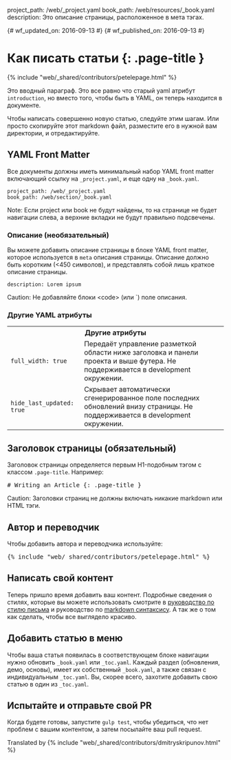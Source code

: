 project_path: /web/_project.yaml
book_path: /web/resources/_book.yaml
description: Это описание страницы, расположенное в мета тэгах.

{# wf_updated_on: 2016-09-13 #}
{# wf_published_on: 2016-09-13 #}

# Как писать статьи {: .page-title }

{% include "web/_shared/contributors/petelepage.html" %}

Это вводный параграф. Это все равно что старый yaml атрибут `introduction`, но
вместо того, чтобы быть в YAML, он теперь находится в документе.

Чтобы написать совершенно новую статью, следуйте этим шагам. Или просто
скопируйте этот markdown файл, разместите его в нужной вам директории, и
отредактируйте.

## YAML Front Matter

Все документы должны иметь минимальный набор YAML front matter включающий ссылку
на `_project.yaml`, и еще одну на `_book.yaml`.

```
project_path: /web/_project.yaml
book_path: /web/section/_book.yaml
```

Note: Если project или book не будут найдены, то на странице не будет навигации слева, а верхние вкладки не будут правильно подсвечены.

### Описание (необязательный)

Вы можете добавить описание страницы в блоке YAML front matter, которое
используется в `meta` описания страницы. Описание должно быть коротким (<450
символов), и представлять собой лишь краткое описание страницы.

```
description: Lorem ipsum
```

Caution: Не добавляйте блоки &lt;code&gt; (или `) поле описания.

### Другие YAML атрибуты

<table class="responsive">
  <tbody>
    <tr>
      <th colspan="2">Другие атрибуты</th>
    </tr>
    <tr>
      <td><code>full_width: true</code></td>
      <td>
        Передаёт управление разметкой области ниже заголовка и панели проекта 
        и выше футера. Не поддерживается в development окружении.
      </td>
    </tr>
    <tr>
      <td><code>hide_last_updated: true</code></td>
      <td>
        Скрывает автоматически сгенерированное поле последних обновлений внизу страницы.
        Не поддерживается в development окружении.
      </td>
    </tr>
  </tbody>
</table>

## Заголовок страницы (обязательный)

Заголовок страницы определяется первым H1-подобным тэгом с классом
`.page-title`.
Например:

<pre class="prettyprint">
&num; Writing an Article {: .page-title }
</pre>

Caution: Заголовки страниц не должны включать никакие markdown или HTML тэги.

## Автор и переводчик

Чтобы добавить автора и переводчика используйте:

<pre class="prettyprint">
&#123;% include "web/_shared/contributors/petelepage.html" %}
</pre>

## Написать свой контент

Теперь пришло время добавить ваш контент. Подробные сведения о стилях, которые
вы можете использовать смотрите в [руководство по стилю письма](/style/) и
руководство по [markdown синтаксису](markdown-syntax). А так же о том как
сделать, чтобы все выглядело красиво.

## Добавить статью в меню

Чтобы ваша статья появилась в соответствующем блоке навигации нужно обновить
`_book.yaml` или  `_toc.yaml`. Каждый раздел (обновления, демо, основы),
имеет их собственный `_book.yaml`, а также связан с индивидуальным `_toc.yaml`.
Вы, скорее всего, захотите добавить свою статью в один из `_toc.yaml`.

## Испытайте и отправьте свой PR

Когда будете готовы, запустите `gulp test`, чтобы убедиться, что нет проблем с
вашим контентом, а затем посылайте ваш pull request.



Translated by
{% include "web/_shared/contributors/dmitryskripunov.html" %}